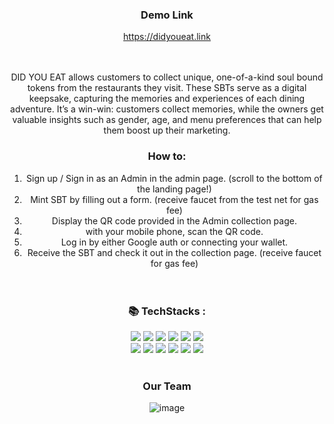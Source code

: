 <div align=center>

### Demo Link
https://didyoueat.link <br>


<br><br>
DID YOU EAT allows customers to collect unique, one-of-a-kind soul bound tokens from the restaurants they visit. These SBTs serve as a digital keepsake, capturing the memories and experiences of each dining adventure. It’s a win-win: customers collect memories, while the owners get valuable insights such as gender, age, and menu preferences that can help them boost up their marketing.
### How to: 
1. Sign up / Sign in as an Admin in the admin page. (scroll to the bottom of the landing page!) <br>
2. Mint SBT by filling out a form. (receive faucet from the test net for gas fee) <br>
3. Display the QR code provided in the Admin collection page.<br>
4. with your mobile phone, scan the QR code. <br>
5. Log in by either Google auth or connecting your wallet.<br>
6. Receive the SBT and check it out in the collection page. (receive faucet for gas fee) <br><br><br>

### 📚 TechStacks :
<img src="https://img.shields.io/badge/sass-CC6699?style=for-the-badge&logo=sass&logoColor=white">
<img src="https://img.shields.io/badge/javascript-F7DF1E?style=for-the-badge&logo=javascript&logoColor=black">
<img src="https://img.shields.io/badge/axios-5A29E4?style=for-the-badge&logo=axios&logoColor=white">
<img src="https://img.shields.io/badge/react-61DAFB?style=for-the-badge&logo=react&logoColor=black">
<img src="https://img.shields.io/badge/petra-fb6364?style=for-the-badge">
<img src="https://img.shields.io/badge/aptos wallet-000000?style=for-the-badge">
<br>
<img src="https://img.shields.io/badge/typescript-3178C6?style=for-the-badge&logo=typescript&logoColor=white">
<img src="https://img.shields.io/badge/express-000000?style=for-the-badge&logo=express&logoColor=white">
<img src="https://img.shields.io/badge/prisma-2D3748?style=for-the-badge&logo=prisma&logoColor=white">
<img src="https://img.shields.io/badge/sqlite-003B57?style=for-the-badge&logo=sqlite&logoColor=white">
<img src="https://img.shields.io/badge/move-000000?style=for-the-badge">
<img src="https://img.shields.io/badge/aptos sdk-000000?style=for-the-badge">
 <br><br>



 
### Our Team
![image](https://user-images.githubusercontent.com/77462765/218380635-ddce8486-0fde-4c6a-b201-5986dff26508.png)



</div>
